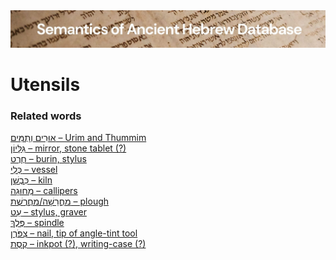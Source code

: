 <html><body><img id="banner" src="../../images/banners/banner.png" alt="banner" /></body></html>

# **Utensils**


### Related words
[אוּרִים וְתֻמִּים – Urim and Thummim](../words/2urim_wthummim.md)<br>[גִּלָּיוֹן – mirror, stone tablet (?)](../words/gillayon.md)<br>[חֶרֶט – burin, stylus](../words/cheret.md)<br>[כְּלִי – vessel](../words/kli.md)<br>[כִּבְשָׁן – kiln](../words/kibshan.md)<br>[מְחוּגָה – callipers](../words/mchugah.md)<br>[מַחֲרֵשָׁה/מַחֲרֶשֶׁת – plough](../words/machareshah.md)<br>[עֵט – stylus, graver](../words/3ot.md)<br>[פֶּלֶךְ – spindle](../words/pelek.md)<br>[צִפֹּרֶן – nail, tip of angle-tint tool](../words/tsipporen.md)<br>[קֶסֶת – inkpot (?), writing-case (?)](../words/qeseth.md)<br>